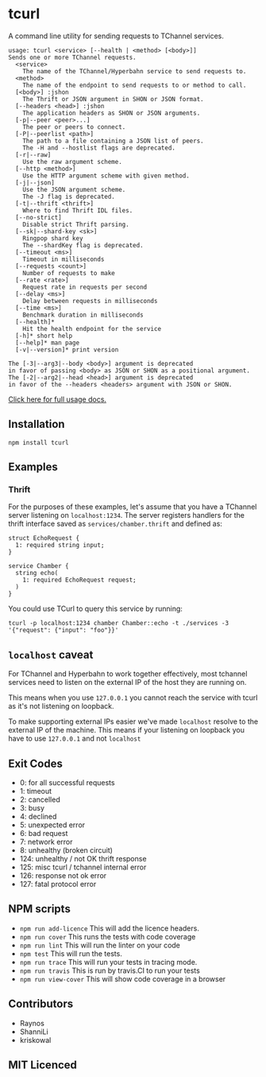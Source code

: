 # tcurl

<!--
    [![build status][build-png]][build]
    [![Coverage Status][cover-png]][cover]
    [![Davis Dependency status][dep-png]][dep]
-->

<!-- [![NPM][npm-png]][npm] -->

A command line utility for sending requests to TChannel services.

```
usage: tcurl <service> [--health | <method> [<body>]]
Sends one or more TChannel requests.
  <service>
    The name of the TChannel/Hyperbahn service to send requests to.
  <method>
    The name of the endpoint to send requests to or method to call.
  [<body>] :jshon
    The Thrift or JSON argument in SHON or JSON format.
  [--headers <head>] :jshon
    The application headers as SHON or JSON arguments.
  [-p|--peer <peer>...]
    The peer or peers to connect.
  [-P|--peerlist <path>]
    The path to a file containing a JSON list of peers.
    The -H and --hostlist flags are deprecated.
  [-r|--raw]
    Use the raw argument scheme.
  [--http <method>]
    Use the HTTP argument scheme with given method.
  [-j|--json]
    Use the JSON argument scheme.
    The -J flag is deprecated.
  [-t|--thrift <thrift>]
    Where to find Thrift IDL files.
  [--no-strict]
    Disable strict Thrift parsing.
  [--sk|--shard-key <sk>]
    Ringpop shard key
    The --shardKey flag is deprecated.
  [--timeout <ms>]
    Timeout in milliseconds
  [--requests <count>]
    Number of requests to make
  [--rate <rate>]
    Request rate in requests per second
  [--delay <ms>]
    Delay between requests in milliseconds
  [--time <ms>]
    Benchmark duration in milliseconds
  [--health]*
    Hit the health endpoint for the service
  [-h]* short help
  [--help]* man page
  [-v|--version]* print version

The [-3|--arg3|--body <body>] argument is deprecated
in favor of passing <body> as JSON or SHON as a positional argument.
The [-2|--arg2|--head <head>] argument is deprecated
in favor of the --headers <headers> argument with JSON or SHON.
```

[Click here for full usage docs.](usage.md)

## Installation

`npm install tcurl`

## Examples

### Thrift

For the purposes of these examples, let's assume that you have a TChannel
server listening on `localhost:1234`. The server registers handlers for the
thrift interface saved as `services/chamber.thrift` and defined as:

```thrift
struct EchoRequest {
  1: required string input;
}

service Chamber {
  string echo(
    1: required EchoRequest request;
  )
}
```

You could use TCurl to query this service by running:

```
tcurl -p localhost:1234 chamber Chamber::echo -t ./services -3 '{"request": {"input": "foo"}}'
```

## `localhost` caveat

For TChannel and Hyperbahn to work together effectively, most tchannel services need to listen on the
external IP of the host they are running on.

This means when you use `127.0.0.1` you cannot reach the service with tcurl as it's not listening on
loopback.

To make supporting external IPs easier we've made `localhost` resolve to the external IP of the machine.
This means if your listening on loopback you have to use `127.0.0.1` and not `localhost`

## Exit Codes

 - 0: for all successful requests
 - 1: timeout
 - 2: cancelled
 - 3: busy
 - 4: declined
 - 5: unexpected error
 - 6: bad request
 - 7: network error
 - 8: unhealthy (broken circuit)
 - 124: unhealthy / not OK thrift response
 - 125: misc tcurl / tchannel internal error
 - 126: response not ok error
 - 127: fatal protocol error

## NPM scripts

 - `npm run add-licence` This will add the licence headers.
 - `npm run cover` This runs the tests with code coverage
 - `npm run lint` This will run the linter on your code
 - `npm test` This will run the tests.
 - `npm run trace` This will run your tests in tracing mode.
 - `npm run travis` This is run by travis.CI to run your tests
 - `npm run view-cover` This will show code coverage in a browser

## Contributors

 - Raynos
 - ShanniLi
 - kriskowal

## MIT Licenced

  [build-png]: https://secure.travis-ci.org/uber/tcurl.png
  [build]: https://travis-ci.org/uber/tcurl
  [cover-png]: https://coveralls.io/repos/uber/tcurl/badge.png
  [cover]: https://coveralls.io/r/uber/tcurl
  [dep-png]: https://david-dm.org/uber/tcurl.png
  [dep]: https://david-dm.org/uber/tcurl
  [test-png]: https://ci.testling.com/uber/tcurl.png
  [tes]: https://ci.testling.com/uber/tcurl
  [npm-png]: https://nodei.co/npm/tcurl.png?stars&downloads
  [npm]: https://nodei.co/npm/tcurl

